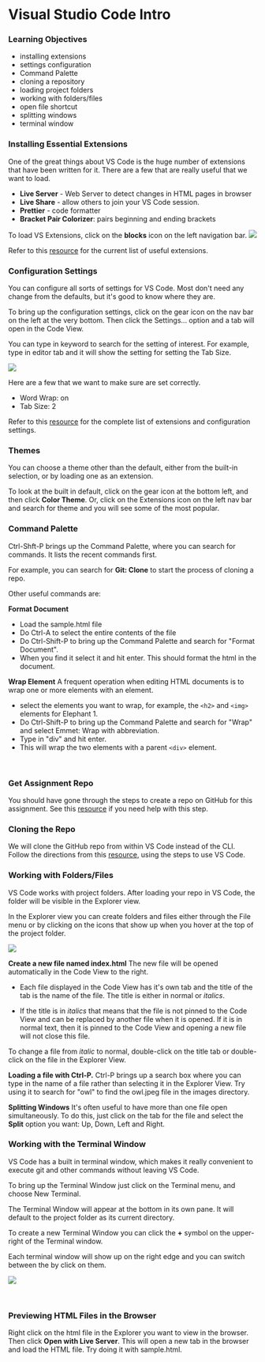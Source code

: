# Visual Studio Code Intro
### Learning Objectives
  * installing extensions
  * settings configuration
  * Command Palette
  * cloning a repository
  * loading project folders
  * working with folders/files
  * open file shortcut
  * splitting windows
  * terminal window

### Installing Essential Extensions

One of the great things about VS Code is the huge number of extensions that have been written for it. There are a few that are really useful that we want to load.
* **Live Server** - Web Server to detect changes in HTML pages in browser
* **Live Share** - allow others to join your VS Code session.
* **Prettier** - code formatter
* **Bracket Pair Colorizer**: pairs beginning and ending brackets


To load VS Extensions, click on the **blocks** icon on the left navigation bar.
![](https://raw.githubusercontent.com/hoc-labs/images/main/vs-code-3.png)

 Refer to this [resource](https://github.com/hoc-courses/shared-resources/blob/main/vs-code-intro.md) for the current list of useful extensions. 

### Configuration Settings

You can configure all sorts of settings for VS Code. Most don't need any change from the defaults, but it's good to know where they are.

To bring up the configuration settings, click on the gear icon on the nav bar on the left at the very bottom. Then click the Settings... option and a tab will open in the Code View.

You can type in keyword to search for the setting of interest. For example, type in editor tab and it will show the setting for setting the Tab Size.

![](https://raw.githubusercontent.com/hoc-labs/images/main/vs-code-4.png)

Here are a few that we want to make sure are set correctly.
* Word Wrap: on
* Tab Size: 2

Refer to this [resource](https://github.com/hoc-courses/shared-resources/blob/main/vs-code-intro.md) for the complete list of extensions and configuration settings.

### Themes
You can choose a theme other than the default, either from the built-in selection, or by loading one as an extension.

To look at the built in default, click on the gear icon at the bottom left, and then click **Color Theme**. Or, click on the Extensions icon on the left nav bar and search for theme and you will see some of the most popular. 


### Command Palette
Ctrl-Shft-P brings up the Command Palette, where you can search for commands. It lists the recent commands first.

For example, you can search for **Git: Clone** to start the process of cloning a repo.

Other useful commands are:

**Format Document**
  * Load the sample.html file
  * Do Ctrl-A to select the entire contents of the file
  * Do Ctrl-Shift-P to bring up the Command Palette and search for "Format Document".
  * When you find it select it and hit enter. This should format the html in the document.

**Wrap Element**
A frequent operation when editing HTML documents is to wrap one or more elements with an element.
* select the elements you want to wrap, for example, the `<h2>` and `<img>` elements for Elephant 1.
* Do Ctrl-Shift-P to bring up the Command Palette and search for "Wrap" and select Emmet: Wrap with abbreviation.
* Type in "div" and hit enter.
* This will wrap the two elements with a parent  `<div>` element.

<br/>

### Get Assignment Repo
You should have gone through the steps to create a repo on GitHub for this assignment. See this [resource](https://github.com/hoc-courses/shared-resources/blob/main/github-classroom-intro.md) if you need help with this step.

### Cloning the Repo
We will clone the GitHub repo from within VS Code instead of the CLI. Follow the directions from this [resource](https://github.com/hoc-courses/shared-resources/blob/main/git-cloning-existing-repo.md), using the steps to use VS Code.


### Working with Folders/Files
VS Code works with project folders. After loading your repo in VS Code, the folder will be visible in the Explorer view.

In the Explorer view you can create folders and files either through the File menu or by clicking on the icons that show up when you hover at the top of the project folder. 

![](https://raw.githubusercontent.com/hoc-labs/images/main/vs-code-1.png)


**Create a new file named index.html**
The new file will be opened automatically in the Code View to the right.

* Each file displayed in the Code View has it's own tab and the title of the tab is the name of the file. The title is either in normal or *italics*. 

* If the title is in *italics* that means that the file is not pinned to the Code View and can be replaced by another file when it is opened. If it is in normal text, then it is pinned to the Code View and opening a new file will not close this file.

To change a file from *italic* to normal, double-click on the title tab or double-click on the file in the Explorer View.

**Loading a file with Ctrl-P.**
Ctrl-P brings up a search box where you can type in the name of a file rather than selecting it in the Explorer View. Try using it to search for "owl" to find the owl.jpeg file in the images directory.

**Splitting Windows** 
It's often useful to have more than one file open simultaneously. To do this, just click on the tab for the file and select the **Split** option you want: Up, Down, Left and Right.

### Working with the Terminal Window

VS Code has a built in terminal window, which makes it really convenient to execute git and other commands without leaving VS Code.

To bring up the Terminal Window just click on the Terminal menu, and choose New Terminal.

The Terminal Window will appear at the bottom in its own pane. It will default to the project folder as its current directory.

To create a new Terminal Window you can click the **+** symbol on the upper-right of the Terminal window.

Each terminal window will show up on the right edge and you can switch between the by click on them.

![](https://raw.githubusercontent.com/hoc-labs/images/main/vs-code-2.png)

<br/>

### Previewing HTML Files in the Browser
Right click on the html file in the Explorer you want to view in the browser. Then click **Open with Live Server**. This will open a new tab in the browser and load the HTML file. Try doing it with sample.html.



















  

